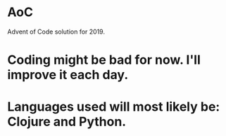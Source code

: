 # AoC
Advent of Code solution for 2019.

# Coding might be bad for now. I'll improve it each day.
# Languages used will most likely be: Clojure and Python.
